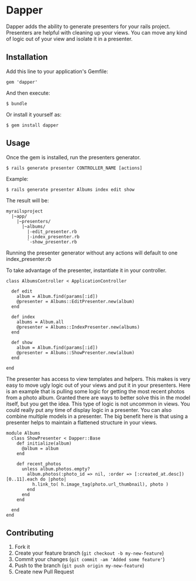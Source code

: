 # Dapper

Dapper adds the ability to generate presenters for your rails project.  Presenters are helpful
with cleaning up your views.  You can move any kind of logic out of your view and isolate it
in a presenter.

## Installation

Add this line to your application's Gemfile:

    gem 'dapper'

And then execute:

    $ bundle

Or install it yourself as:

    $ gem install dapper

## Usage

Once the gem is installed, run the presenters generator.

    $ rails generate presenter CONTROLLER_NAME [actions]

Example:

    $ rails generate presenter Albums index edit show

The result will be:

    myrailsproject
      |~app/
        |~presenters/
          |~albums/
            |-edit_presenter.rb
            |-index_presenter.rb
            `-show_presenter.rb
      
Running the presenter generator without any actions will default to
one index_presenter.rb


To take advantage of the presenter, instantiate it in your controller.

    class AlbumsController < ApplicationController

      def edit
        album = Album.find(params[:id])
        @presenter = Albums::EditPresenter.new(album)
      end

      def index
        albums = Album.all
        @presenter = Albums::IndexPresenter.new(albums)
      end

      def show
        album = Album.find(params[:id])
        @presenter = Albums::ShowPresenter.new(album)
      end
      
    end

The presenter has access to view templates and helpers.  This makes is very
easy to move ugly logic out of your views and put it in your presenters.  Here
is an example that is pulling some logic for getting the most recent photos
from a photo album.  Granted there are ways to better solve this in the model
itself, but you get the idea.  This type of logic is not uncommon in views.
You could really put any time of display logic in a presenter.  You can also
combine multiple models in a presenter. The big benefit here is that using a
presenter helps to maintain a flattened structure in your views.

    module Albums
      class ShowPresenter < Dapper::Base
        def initialize(album)
          @album = album
        end

        def recent_photos
          unless album.photos.empty?
            album.photos(:photo_id => nil, :order => [:created_at.desc])[0..11].each do |photo|
              h.link_to( h.image_tag(photo.url_thumbnail), photo )
            end
          end
        end

      end
    end


## Contributing

1. Fork it
2. Create your feature branch (`git checkout -b my-new-feature`)
3. Commit your changes (`git commit -am 'Added some feature'`)
4. Push to the branch (`git push origin my-new-feature`)
5. Create new Pull Request
